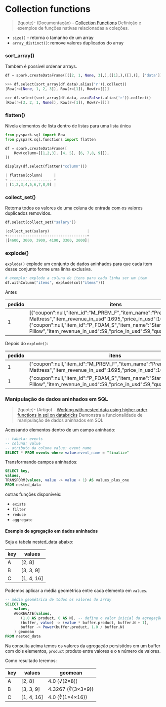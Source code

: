 # Collection functions

> [!quote]- (Documentação) - [Collection Functions](https://sparkbyexamples.com/spark/spark-sql-functions/#collection)
> Definição e exemplos de funções nativas relacionadas a coleções.

- `size()` - retorna o tamanho de um array
- `array_distinct()`: remove valores duplicados do array


### sort_array()

Também é possível ordenar arrays.

```py
df = spark.createDataFrame([([2, 1, None, 3],),([1],),([],)], ['data'])

>>> df.select(sort_array(df.data).alias('r')).collect()
[Row(r=[None, 1, 2, 3]), Row(r=[1]), Row(r=[])]

>>> df.select(sort_array(df.data, asc=False).alias('r')).collect()
[Row(r=[3, 2, 1, None]), Row(r=[1]), Row(r=[])]
```

### flatten()

Nivela elementos de lista dentro de listas para uma lista única

```python
from pyspark.sql import Row
from pyspark.sql.functions import flatten

df = spark.createDataFrame([
    Row(column=[[1,2,3], [4, 5], [6, 7,8, 9]]),
])

display(df.select(flatten("column")))

| flatten(column)     |
+ ------------------- +
| [1,2,3,4,5,6,7,8,9] |
```

### collect_set() 

Retorna todos os valores de uma coluna de entrada com os valores duplicados removidos.

```python
df.select(collect_set("salary"))

|collect_set(salary)                 |
+------------------------------------+
|[4600, 3000, 3900, 4100, 3300, 2000]|
```

### explode()

`explode()` explode um conjunto de dados aninhados para que cada item desse conjunto forme uma linha exclusiva.

```python
# exemplo: explode a coluna de itens para cada linha ser um item
df.withColumn("items", explode(col("items")))
```

Antes

| pedido | itens                                                                                                                                                                                                                                                                  |
| ------ | ---------------------------------------------------------------------------------------------------------------------------------------------------------------------------------------------------------------------------------------------------------------------- |
| 1      | [{"coupon":null,"item_id":"M_PREM_F","item_name":"Premium Full Mattress","item_revenue_in_usd":1695,"price_in_usd":1695,"quantity":1},{"coupon":null,"item_id":"P_FOAM_S","item_name":"Standard Foam Pillow","item_revenue_in_usd":59,"price_in_usd":59,"quantity":1}] |

Depois do `explode()`:

| pedido | itens                                                                                                                                |
| ------ | ------------------------------------------------------------------------------------------------------------------------------------ |
| 1      | {"coupon":null,"item_id":"M_PREM_F","item_name":"Premium Full Mattress","item_revenue_in_usd":1695,"price_in_usd":1695,"quantity":1} |
| 1      | {"coupon":null,"item_id":"P_FOAM_S","item_name":"Standard Foam Pillow","item_revenue_in_usd":59,"price_in_usd":59,"quantity":1}      |
### Manipulação de dados aninhados em SQL

> [!quote]- (Artigo) - [Working with nested data using higher order functions in sql on databricks](https://www.databricks.com/blog/2017/05/24/working-with-nested-data-using-higher-order-functions-in-sql-on-databricks.html)
> Demonstra a funcionalidade de manipulação de dados aninhados em SQL

Acessando elementos dentro de um campo aninhado:

```sql
-- tabela: events
-- coluna: value 
-- atributo da coluna value: event_name
SELECT * FROM events where value:event_name = "finalize"
```

Transformando campos aninhados:

```sql
SELECT key,
values,
TRANSFORM(values, value -> value + 1) AS values_plus_one
FROM nested_data
```

outras funções disponíveis:

- `exists`
- `filter`
- `reduce`
- `aggregate`

#### Exemplo de agregação em dados aninhados

Seja a tabela nested_data abaixo:

| key | values     |
| --- | ---------- |
| A   | [2, 8]     |
| B   | [3, 3, 9]  |
| C   | [1, 4, 16] |

Podemos aplicar a média geométrica entre cada elemento em `values`.

```sql
-- média geométrica de todos os valores do array
SELECT key,
	values,
	AGGREGATE(values,
	   (1.0 AS product, 0 AS N), -- define o valor inicial da agregação (buffer)
	   (buffer, value) -> (value * buffer.product, buffer.N + 1),
	   buffer -> Power(buffer.product, 1.0 / buffer.N)
	) geomean
FROM nested_data
```

Na consulta acima temos os valores da agregação persistidos em um buffer com dois elementos, `product` produto entre valores e o `N` número de valores.

Como resultado teremos:

| key | values     | geomean           |
| --- | ---------- | ----------------- |
| A   | [2, 8]     | 4.0 (√(2×8))      |
| B   | [3, 3, 9]  | 4.3267 (∛(3×3×9)) |
| C   | [1, 4, 16] | 4.0 (∛(1×4×16))   |
